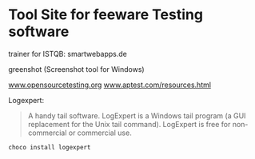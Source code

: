 Tool Site for feeware Testing software
======================================


trainer for ISTQB: 
smartwebapps.de


greenshot (Screenshot tool for Windows)

www.opensourcetesting.org
www.aptest.com/resources.html


Logexpert:
>  A handy tail software. LogExpert is a Windows tail program (a GUI replacement for the Unix tail command). LogExpert is free for non-commercial or commercial use.

`choco install logexpert`